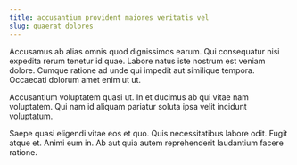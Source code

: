 ```yaml
---
title: accusantium provident maiores veritatis vel
slug: quaerat dolores
---
```


Accusamus ab alias omnis quod dignissimos earum. Qui consequatur nisi expedita rerum tenetur id quae. Labore natus iste nostrum est veniam dolore. Cumque ratione ad unde qui impedit aut similique tempora. Occaecati dolorum amet enim ut ut.

Accusantium voluptatem quasi ut. In et ducimus ab qui vitae nam voluptatem. Qui nam id aliquam pariatur soluta ipsa velit incidunt voluptatum.

Saepe quasi eligendi vitae eos et quo. Quis necessitatibus labore odit. Fugit atque et. Animi eum in. Ab aut quia autem reprehenderit laudantium facere ratione.

